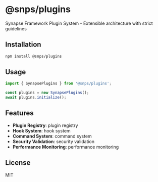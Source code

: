 # @snps/plugins

Synapse Framework Plugin System - Extensible architecture with strict guidelines

## Installation

```bash
npm install @snps/plugins
```

## Usage

```typescript
import { SynapsePlugins } from '@snps/plugins';

const plugins = new SynapsePlugins();
await plugins.initialize();
```

## Features

- **Plugin Registry**: plugin registry
- **Hook System**: hook system
- **Command System**: command system
- **Security Validation**: security validation
- **Performance Monitoring**: performance monitoring

## License

MIT
